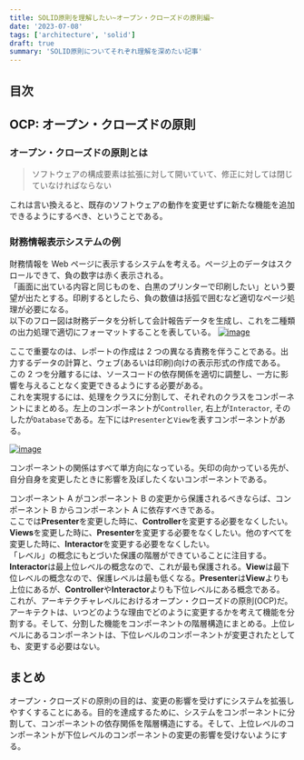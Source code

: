 ```yaml
---
title: SOLID原則を理解したい~オープン・クローズドの原則編~
date: '2023-07-08'
tags: ['architecture', 'solid']
draft: true
summary: 'SOLID原則についてそれぞれ理解を深めたい記事'
---
```


## 目次

<TOCInline toc={props.toc} exclude="目次" toHeading={3} />

## OCP: オープン・クローズドの原則

### オープン・クローズドの原則とは

> ソフトウェアの構成要素は拡張に対して開いていて、修正に対しては閉じていなければならない

これは言い換えると、既存のソフトウェアの動作を変更せずに新たな機能を追加できるようにするべき、ということである。

### 財務情報表示システムの例

財務情報を Web ページに表示するシステムを考える。ページ上のデータはスクロールできて、負の数字は赤く表示される。  
「画面に出ている内容と同じものを、白黒のプリンターで印刷したい」という要望が出たとする。印刷するとしたら、負の数値は括弧で囲むなど適切なページ処理が必要になる。  
以下のフロー図は財務データを分析して会計報告データを生成し、これを二種類の出力処理で適切にフォーマットすることを表している。
[![image](https://i.gyazo.com/75d3e583935685f72d1ef9d6696b076f.png)](https://gyazo.com/75d3e583935685f72d1ef9d6696b076f)

ここで重要なのは、レポートの作成は 2 つの異なる責務を伴うことである。出力するデータの計算と、ウェブ(あるいは印刷)向けの表示形式の作成である。  
この 2 つを分離するには、ソースコードの依存関係を適切に調整し、一方に影響を与えることなく変更できるようにする必要がある。  
これを実現するには、処理をクラスに分割して、それぞれのクラスをコンポーネントにまとめる。左上のコンポーネントが`Controller`, 右上が`Interactor`, そのしたが`Database`である。左下には`Presenter`と`View`を表すコンポーネントがある。

[![image](https://i.gyazo.com/c244e6d7701eedb94074cdbd414fc78c.png)](https://gyazo.com/c244e6d7701eedb94074cdbd414fc78c)

コンポーネントの関係はすべて単方向になっている。矢印の向かっている先が、自分自身を変更したときに影響を及ぼしたくないコンポーネントである。

コンポーネント A がコンポーネント B の変更から保護されるべきならば、コンポーネント B からコンポーネント A に依存すべきである。  
ここでは**Presenter**を変更した時に、**Controller**を変更する必要をなくしたい。**Views**を変更した時に、**Presenter**を変更する必要をなくしたい。他のすべてを変更した時に、**Interactor**を変更する必要をなくしたい。  
「レベル」の概念にもとづいた保護の階層ができていることに注目する。**Interactor**は最上位レベルの概念なので、これが最も保護される。**View**は最下位レベルの概念なので、保護レベルは最も低くなる。**Presenter**は**View**よりも上位にあるが、**Controller**や**Interactor**よりも下位レベルにある概念である。  
これが、アーキテクチャレベルにおけるオープン・クローズドの原則(OCP)だ。アーキテクトは、いつどのような理由でどのように変更するかを考えて機能を分割する。そして、分割した機能をコンポーネントの階層構造にまとめる。上位レベルにあるコンポーネントは、下位レベルのコンポーネントが変更されたとしても、変更する必要はない。

## まとめ

オープン・クローズドの原則の目的は、変更の影響を受けずにシステムを拡張しやすくすることにある。目的を達成するために、システムをコンポーネントに分割して、コンポーネントの依存関係を階層構造にする。そして、上位レベルのコンポーネントが下位レベルのコンポーネントの変更の影響を受けないようにする。
